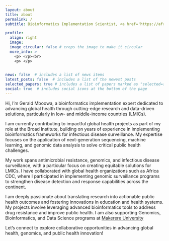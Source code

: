 ```yaml
---
layout: about
title: about
permalink: /
subtitle: Bioinformatics Implementation Scientist, <a href='https://africacdc.org/people/gerald-mboowa/'>Africa CDC</a>, Addis Ababa, Ethiopia

profile:
  align: right
  image: 
  image_circular: false # crops the image to make it circular
  more_info: >
    <p> </p><br>
    <p> </p>
 

news: false  # includes a list of news items
latest_posts: false  # includes a list of the newest posts
selected_papers: true # includes a list of papers marked as "selected={true}"
social: true  # includes social icons at the bottom of the page
---
```


Hi, I’m Gerald Mboowa, a bioinformatics implementation expert dedicated to advancing global health through cutting-edge research and data-driven solutions, particularly in low- and middle-income countries (LMICs).

I am currently contributing to impactful global health projects as part of my role at the Broad Institute, building on years of experience in implementing bioinformatics frameworks for infectious disease surveillance. My expertise focuses on the application of next-generation sequencing, machine learning, and genomic data analysis to solve critical public health challenges.

My work spans antimicrobial resistance, genomics, and infectious disease surveillance, with a particular focus on creating equitable solutions for LMICs. I have collaborated with global health organizations such as Africa CDC, where I participated in implementing genomic surveillance programs to strengthen disease detection and response capabilities across the continent.

I am deeply passionate about translating research into actionable public health outcomes and fostering innovations in education and health systems. My projects involve leveraging advanced bioinformatics tools to address drug resistance and improve public health. I am also supporting Genomics, Bioinformatics, and Data Science programs at <a href="https://chs.mak.ac.ug/team/gerald-mboowa" target="_blank">Makerere University</a>

Let’s connect to explore collaborative opportunities in advancing global health, genomics, and public health innovation!
